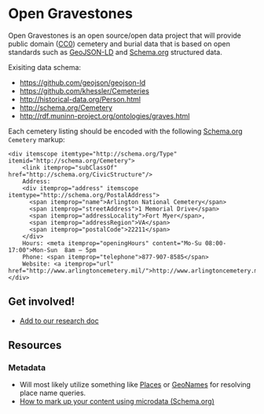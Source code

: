 # Open Gravestones

Open Gravestones is an open source/open data project that will provide public domain ([CC0](https://creativecommons.org/publicdomain/zero/1.0/)) cemetery and burial data that is based on open standards such as [GeoJSON-LD](https://github.com/geojson/geojson-ld) and [Schema.org](http://schema.org/) structured data.

Exisiting data schema:
* https://github.com/geojson/geojson-ld
* https://github.com/khessler/Cemeteries
* http://historical-data.org/Person.html
* http://schema.org/Cemetery
* http://rdf.muninn-project.org/ontologies/graves.html

Each cemetery listing should be encoded with the following [Schema.org](http://schema.org/Cemetery) `Cemetery` markup:

    <div itemscope itemtype="http://schema.org/Type" itemid="http://schema.org/Cemetery">
        <link itemprop="subClassOf" href="http://schema.org/CivicStructure"/>
        Address:
        <div itemprop="address" itemscope itemtype="http://schema.org/PostalAddress">
          <span itemprop="name">Arlington National Cemetery</span>
          <span itemprop="streetAddress">1 Memorial Drive</span>
          <span itemprop="addressLocality">Fort Myer</span>,
          <span itemprop="addressRegion">VA</span>
          <span itemprop="postalCode">22211</span>
        </div>
        Hours: <meta itemprop="openingHours" content="Mo-Su 08:00-17:00">Mon-Sun  8am – 5pm
        Phone: <span itemprop="telephone">877-907-8585</span>
        Website: <a itemprop="url" href="http://www.arlingtoncemetery.mil/">http://www.arlingtoncemetery.mil/</a>
    </div>
    
## Get involved!
* [Add to our research doc](https://docs.google.com/document/d/1dhvmF-WGlqp2T7OU27QM6LRcNdAsJhHzY3_-gW35py0/)


## Resources

### Metadata
* Will most likely utilize something like [Places](https://github.com/DallanQ/Places) or [GeoNames](http://www.geonames.org/) for resolving place name queries.
* [How to mark up your content using microdata (Schema.org)](http://schema.org/docs/gs.html#microdata_how)

